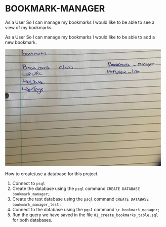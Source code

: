 # BOOKMARK-MANAGER

As a User
So I can manage my bookmarks
I would like to be able to see a view of my bookmarks

As a User
So I can manage my bookmarks
I would like to be able to add a new bookmark.

![Domain Model](/images/domain-model_list.jpg)

How to create/use a database for this project.

1. Connect to `psql`
2. Create the database using the `psql` command `CREATE DATABASE bookmark_manager;`
3. Create the test database using the `psql` command `CREATE DATABASE bookmark_manager_test;`
4. Connect to the database using the `pqsl` command `\c bookmark_manager;`
5. Run the query we have saved in the file `01_create_bookmarks_table.sql` for both databases.
